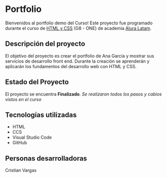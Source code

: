 # Portfolio
Bienvenidos al portfolio demo del Curso!
Este proyecto fue programado durante el curso de [HTML y CSS](https://app.aluracursos.com/category/front-end/html-css) (G8 - ONE) de academia [Alura Latam](https://www.aluracursos.com/).

## Descripción del proyecto
El objetivo del proyecto es crear el portfolio de Ana García y mostrar sus servicios de desarrollo front end.
Durante la creación se aprenderán y aplicarán los fundamentos del desarrollo web con HTML y CSS.

## Estado del Proyecto
El proyecto se encuentra **Finalizado**.
_Se realizaron todos los pasos y cabios vistos en el curso_

## Tecnologías utilizadas
* HTML 
* CCS
* Visual Studio Code
* GitHub

## Personas desarrolladoras
Cristian Vargas
